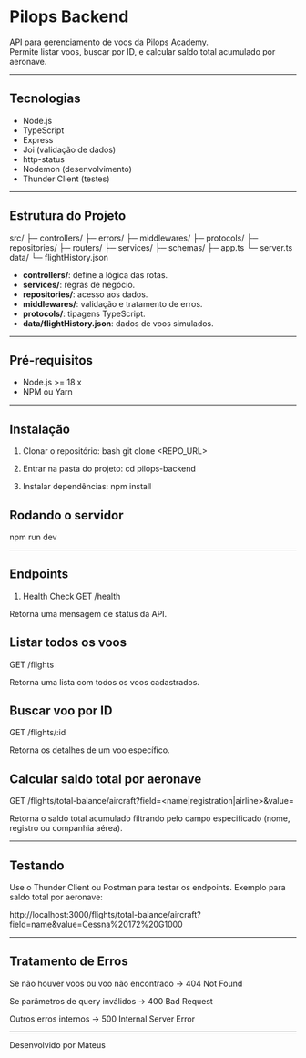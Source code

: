 # Pilops Backend

API para gerenciamento de voos da Pilops Academy.  
Permite listar voos, buscar por ID, e calcular saldo total acumulado por aeronave.

---

## Tecnologias

- Node.js
- TypeScript
- Express
- Joi (validação de dados)
- http-status
- Nodemon (desenvolvimento)
- Thunder Client (testes)

---

## Estrutura do Projeto

src/
├─ controllers/
├─ errors/
├─ middlewares/
├─ protocols/
├─ repositories/
├─ routers/
├─ services/
├─ schemas/
├─ app.ts
└─ server.ts
data/
└─ flightHistory.json

- **controllers/**: define a lógica das rotas.
- **services/**: regras de negócio.
- **repositories/**: acesso aos dados.
- **middlewares/**: validação e tratamento de erros.
- **protocols/**: tipagens TypeScript.
- **data/flightHistory.json**: dados de voos simulados.

---

## Pré-requisitos

- Node.js >= 18.x
- NPM ou Yarn

---

## Instalação

1. Clonar o repositório:
bash
git clone <REPO_URL>

2. Entrar na pasta do projeto:
cd pilops-backend

3. Instalar dependências:
npm install

## Rodando o servidor

npm run dev

---

## Endpoints

1. Health Check
GET /health

Retorna uma mensagem de status da API.

## Listar todos os voos
GET /flights

Retorna uma lista com todos os voos cadastrados.

## Buscar voo por ID
GET /flights/:id

Retorna os detalhes de um voo específico.

## Calcular saldo total por aeronave
GET /flights/total-balance/aircraft?field=<name|registration|airline>&value=<valor>

Retorna o saldo total acumulado filtrando pelo campo especificado (nome, registro ou companhia aérea).

---

## Testando

Use o Thunder Client ou Postman para testar os endpoints.
Exemplo para saldo total por aeronave:

http://localhost:3000/flights/total-balance/aircraft?field=name&value=Cessna%20172%20G1000

---

## Tratamento de Erros

Se não houver voos ou voo não encontrado → 404 Not Found

Se parâmetros de query inválidos → 400 Bad Request

Outros erros internos → 500 Internal Server Error

---

Desenvolvido por Mateus
